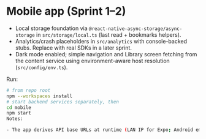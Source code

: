 # Mobile app (Sprint 1–2)

- Local storage foundation via `@react-native-async-storage/async-storage` in `src/storage/local.ts` (last read + bookmarks helpers).
- Analytics/crash placeholders in `src/analytics` with console-backed stubs. Replace with real SDKs in a later sprint.
- Dark mode enabled; simple navigation and Library screen fetching from the content service using environment-aware host resolution (`src/config/env.ts`).

Run:

```bash
# from repo root
npm --workspaces install
# start backend services separately, then
cd mobile
npm start
Notes:

- The app derives API base URLs at runtime (LAN IP for Expo; Android emulators use 10.0.2.2). Update ports in `src/config/env.ts` if services change.
```
